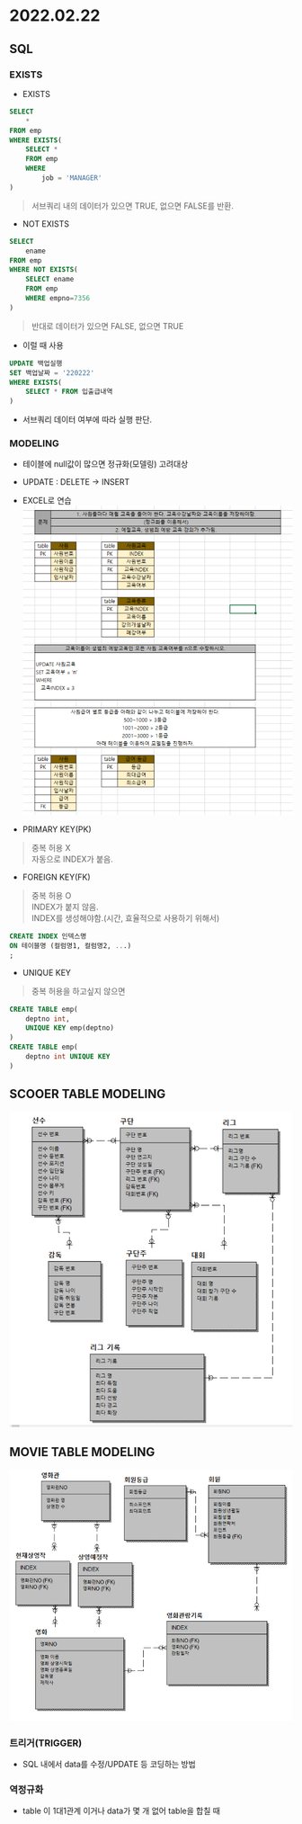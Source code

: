# 2022.02.22

## SQL


### EXISTS
- EXISTS
```sql
SELECT
    *
FROM emp
WHERE EXISTS(
    SELECT *
    FROM emp
    WHERE
        job = 'MANAGER'
)
```
> 서브쿼리 내의 데이터가 있으면 TRUE, 없으면 FALSE를 반환.

- NOT EXISTS
```sql
SELECT 
    ename
FROM emp
WHERE NOT EXISTS(
    SELECT ename
    FROM emp
    WHERE empno=7356
)
```
> 반대로 데이터가 있으면 FALSE, 없으면 TRUE

- 이럴 때 사용
```sql
UPDATE 백업실행
SET 백업날짜 = '220222'
WHERE EXISTS(
    SELECT * FROM 입출급내역
)
```
- 서브쿼리 데이터 여부에 따라 실행 판단.

### MODELING
- 테이블에 null값이 많으면 정규화(모델링) 고려대상
- UPDATE : DELETE -> INSERT
- EXCEL로 연습
![jpg](./img/example.PNG)

- PRIMARY KEY(PK)
> 중복 허용 X   
> 자동으로 INDEX가 붙음.

- FOREIGN KEY(FK)
> 중복 허용 O   
> INDEX가 붙지 않음.   
> INDEX를 생성해야함.(시간, 효율적으로 사용하기 위해서)
```sql
CREATE INDEX 인덱스명
ON 테이블명 (컬럼명1, 컬럼명2, ...)
;
```

- UNIQUE KEY
> 중복 허용을 하고싶지 않으면   
```sql
CREATE TABLE emp(
    deptno int,
    UNIQUE KEY emp(deptno)
)
CREATE TABLE emp(
    deptno int UNIQUE KEY 
)
```

## SCOOER TABLE MODELING
![jpg](./img/soccer.PNG)
## MOVIE TABLE MODELING
![jpg](./img/movie.PNG)

### 트리거(TRIGGER)
- SQL 내에서 data를 수정/UPDATE 등 코딩하는 방법

### 역정규화
- table 이 1대1관계 이거나 data가 몇 개 없어 table을 합칠 때